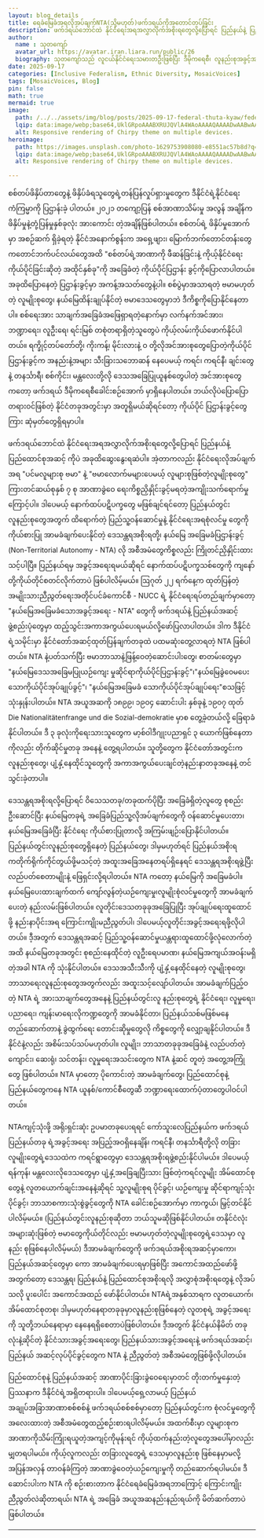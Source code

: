 ```yaml
---
layout: blog_details
title: ရေခံမြေခံအရလိုအပ်ချက်NTA(သို့မဟုတ်)ဖက်ဒရယ်ကိုအတောင်တပ်ခြင်း
description: ဖက်ဒရယ်ဘောင်‌ထဲ နိုင်ငံရေးအရအလွှာလိုက်အစိုးရတွေလို့ပြောရင် ပြည်နယ်နဲ့ ပြည်ထောင်စုအဆင့် ကိုပဲ အခုထိဆွေးနွေးရဆဲပါ။ အဲ့တာကလည်း နိုင်ငံရေးလိုအပ်ချက်အရ "ပင်မလူများစု ဗမာ" နဲ့ "ဗမာလောက်မများပေမယ့် လူများစုဖြစ်တဲ့လူမျိုးစုတွေ" ကြားတင်ဆယ်စုနှစ် ၇ စု အာဏာခွဲဝေ ရေးကိစ္စညှိနှိုင်းခွင့်မရတဲ့အကျိုးသက်ရောက်မှုကြောင့်ပါ။
author:
  name : သုတကျော်
  avatar_url: https://avatar.iran.liara.run/public/26
  biography: သုတကျော်သည် လူငယ်နိုင်ငံရေးသမားတဦးဖြစ်ပြီး ဒီမိုကရေစီ၊ လူနည်းစုအခွင့်အရေး၊ လူမှုပြုပြင်ပြောင်းလဲရေးဆိုင်ရာကိစ္စရပ်များနှင့်စပ်လျဉ်းသည်များလည်း ရေးသားလျက်ရှိသည်။၂၀၁၆ ခုနှစ်မှစတင်၍ ခွဲခြားမှု၊ မတရားမှုနှင့် ဖိနှိပ်မှုများကို ဆန့်ကျင်သည့် နိုင်ငံရေးလှုပ်ရှားမှုများတွင် တက်တက်ကြွကြွ ပါဝင်နေသည်။
date: 2025-09-17 
categories: [Inclusive Federalism, Ethnic Diversity, MosaicVoices]
tags: [MosaicVoices, Blog]
pin: false
math: true
mermaid: true
image:
  path: /../../assets/img/blog/posts/2025-09-17-federal-thuta-kyaw/federal_thuta_kyaw.jpeg
  lqip: data:image/webp;base64,UklGRpoAAABXRUJQVlA4WAoAAAAQAAAADwAABwAAQUxQSDIAAAARL0AmbZurmr57yyIiqE8oiG0bejIYEQTgqiDA9vqnsUSI6H+oAERp2HZ65qP/VIAWAFZQOCBCAAAA8AEAnQEqEAAIAAVAfCWkAALp8sF8rgRgAP7o9FDvMCkMde9PK7euH5M1m6VWoDXf2FkP3BqV0ZYbO6NA/VFIAAAA
  alt: Responsive rendering of Chirpy theme on multiple devices.
heroimage: 
  path: https://images.unsplash.com/photo-1629753908080-e8551ac57b8d?q=80&w=3500&auto=format&fit=crop&ixlib=rb-4.0.3&ixid=M3wxMjA3fDB8MHxwaG90by1wYWdlfHx8fGVufDB8fHx8fA%3D%3D
  lqip: data:image/webp;base64,UklGRpoAAABXRUJQVlA4WAoAAAAQAAAADwAABwAAQUxQSDIAAAARL0AmbZurmr57yyIiqE8oiG0bejIYEQTgqiDA9vqnsUSI6H+oAERp2HZ65qP/VIAWAFZQOCBCAAAA8AEAnQEqEAAIAAVAfCWkAALp8sF8rgRgAP7o9FDvMCkMde9PK7euH5M1m6VWoDXf2FkP3BqV0ZYbO6NA/VFIAAAA
  alt: Responsive rendering of Chirpy theme on multiple devices.

---
```




စစ်တပ်ဖိနှိပ်တာတွေနဲ့ ဖိနှိပ်ခံရသူတွေရဲ့တန်ပြန်လှုပ်ရှားမှုတွေက ဒီနိုင်ငံရဲ့နိုင်ငံရေးကံကြမ္မာကို ပြဌာန်းခဲ့ ပါတယ်။ ၂၀၂၁ တကျော့ပြန် စစ်အာဏာသိမ်းမှု အလွန် အချိန်က ဖိနှိပ်မှုနဲ့တုံ့ပြန်မှုနှစ်ခုလုံး အားကောင်း တဲ့အချိန်ဖြစ်ပါတယ်။ စစ်တပ်ရဲ့ ဖိနှိပ်မှုအောက်မှာ အစဉ်ဆက် ရှိခဲ့ရတဲ့ နိုင်ငံအနောက်စွန်းက အရှေ့ဖျား၊ မြောက်‌‌ဘက်တောင်တန်းတွေကတောင်ဘက်ပင်လယ်တွေအထိ "စစ်တပ်ရဲ့အာဏာကို ဖီဆန်ခြင်းနဲ့ ကိုယ့်နိုင်ငံ‌ရေးကိုယ်ပိုင်ခြင်းဆိုတဲ့ အထိုင်နှစ်ခု"ကို အခြေခံတဲ့ ကိုယ်ပိုင်ပြဌာန်း ခွင့်ကိုပြောလာပါတယ်။ အခုထိပြောနေတဲ့ ပြဌာန်းခွင့်မှာ အကန့်အသတ်တွေနဲ့ပါ။ စစ်ပွဲမှာအသာရတဲ့ ဗမာမဟုတ်တဲ့ လူမျိုးစုတွေ၊ နယ်မြေထိန်းချုပ်နိုင်တဲ့ ဗမာဒေသတွေမှာဘဲ ဒီကိစ္စကိုပြောနိုင်နေတာပါ။ စစ်ရေးအား သာချက်အခြေခံအဖြေရှာရတဲ့နောက်မှာ လက်နက်အင်အား၊ ဘဏ္ဍာရေး၊ လူဦးရေ၊ ရင်းမြစ် တစုံတရာရှိတဲ့သူတွေပဲ ကိုယ့်လမ်းကိုယ်ဖောက်နိုင်ပါတယ်။ ရက္ခိုင့်တပ်တော်တို့၊ ကိုးကန့်၊ မိုင်းလားနဲ့ ဝ တို့လိုအင်အားစုတွေပြောတဲ့ကိုယ်ပိုင်ပြဌာန်းခွင့်က အနည်းနဲ့အများ သီးခြားသဘောဆန် နေပေမယ့် ကရင်၊ ကရင်နီ၊ ချင်းတွေနဲ့ တနင်္သာရီ၊ စစ်ကိုင်း၊ မန္တလေးတို့လို ဒေသအခြေပြုယူနစ်တွေပါတဲ့ အင်အားစုတွေကတော့ ဖက်ဒရယ် ဒီမိုကရေစီခေါင်းစဉ်အောက် မှာရှိနေပါတယ်။ ဘယ်လိုပဲပြောပြော တရားဝင်ဖြစ်တဲ့ နိုင်ငံတခုအတွင်းမှာ အတူရှိမယ်ဆိုရင်တော့ ကိုယ်ပိုင် ပြဌာန်းခွင့်တွေကြား ဆုံမှတ်တွေရှိရမှာပါ။ 



ဖက်ဒရယ်ဘောင်‌ထဲ နိုင်ငံရေးအရအလွှာလိုက်အစိုးရတွေလို့ပြောရင် ပြည်နယ်နဲ့ ပြည်ထောင်စုအဆင့် ကိုပဲ အခုထိဆွေးနွေးရဆဲပါ။ အဲ့တာကလည်း နိုင်ငံရေးလိုအပ်ချက်အရ "ပင်မလူများစု ဗမာ" နဲ့ "ဗမာလောက်မများပေမယ့် လူများစုဖြစ်တဲ့လူမျိုးစုတွေ" ကြားတင်ဆယ်စုနှစ် ၇ စု အာဏာခွဲဝေ ရေးကိစ္စညှိနှိုင်းခွင့်မရတဲ့အကျိုးသက်ရောက်မှုကြောင့်ပါ။ ဒါပေမယ့် နောက်ထပ်ပဋိပက္ခတွေ မဖြစ်ချင်ရင်တော့ ပြည်နယ်တွင်းလူနည်းစုတွေအတွက် ထိရောက်တဲ့ ပြည်သူ့ဝန်ဆောင်မှုနဲ့ နိုင်ငံရေးအရစုံလင်မှု တွေကို ကိုယ်စားပြု အာမခံချက်ပေးနိုင်တဲ့ ဒေသန္တရအစိုးရတို့၊ နယ်မြေ အခြေမခံပြဌာန်းခွင့် (Non-Territorial Autonomy - NTA) လို အစီအမံတွေကိစ္စလည်း ကြိုတင်ညှိနှိုင်းထားသင့်ပါပြီ။ ပြည်နယ်ရမှ အခွင့်အရေးရမယ်ဆိုရင် နောက်ထပ်ပဋိပက္ခသစ်တွေကို ကျနော်တို့ကိုယ်တိုင်စတင်လိုက်တာပဲ ဖြစ်ပါလိမ့်မယ်။ ဩဂုတ် ၂၂ ရက်နေ့က ထုတ်ပြန်တဲ့ အမျိုးသားညီညွတ်ရေးအတိုင်ပင်ခံကောင်စီ - NUCC ရဲ့ နိုင်ငံရေးရပ်တည်ချက်မှာတော့ "နယ်မြေအခြေမခံသောအခွင့်အရေး - NTA" တွေကို ဖက်ဒရယ်နဲ့ ပြည်နယ်အဆင့်ဖွဲ့စည်းပုံတွေမှာ ထည့်သွင်းအကာအကွယ်ပေးရမယ်လို့ဖော်ပြလာပါတယ်။ ဒါက ဒီနိုင်ငံရဲ့သမိုင်းမှာ နိုင်ငံတော်အဆင့်ထုတ်ပြန်ချက်တခုထဲ ပထမဆုံးတွေ့လာရတဲ့ NTA ဖြစ်ပါတယ်။ NTA နဲ့ပတ်သက်ပြီး ဗမာဘာသာနဲ့ဖြန့်ဝေတဲ့ဆောင်းပါးတွေ၊ စာတမ်းတွေမှာ "နယ်မြေ‌ဒေသအခြေမပြုယဉ်ကျေး မှုဆိုင်ရာကိုယ်ပိုင်ပြဌာန်းခွင့်"၊"နယ်မြေခွဲဝေမပေးသောကိုယ်ပိုင်အုပ်ချုပ်ခွင့်"၊ "နယ်မြေအခြေမခံ သောကိုယ်ပိုင်အုပ်ချုပ်ရေး"စသဖြင့် ‌သုံးနှုန်းပါတယ်။ NTA အယူအဆကို ၁၈၉၉၊ ၁၉၀၄ ဆောင်းပါး နှစ်ခုနဲ့ ၁၉၀၇ ထုတ် Die Nationalitätenfrange und die Sozial-demokratie မှာစ တွေ့ခဲ့တယ်လို့ ခြေရာခံနိုင်ပါတယ်။ ဒီ ၃ ခုလုံးကိုရေးသားသူတွေက မာ့စ်ဝါဒီဂျုးပညာရှင် ၃ ယောက်ဖြစ်နေတာကိုလည်း တိုက်ဆိုင်မှုတခု အနေနဲ့ တွေ့ရပါတယ်။ သူတို့တွေက နိုင်ငံတော်အတွင်းက လူနည်းစုတွေ၊ ပျံ့နှံ့နေထိုင်သူတွေကို အကာအကွယ်ပေးချင်တဲ့နည်းနာတခုအနေနဲ့ တင်သွင်းခဲ့တာပါ။  



ဒေသန္တရအစိုးရလို့ပြောရင် ဝိသေသတခု/တခုထက်ပိုပြီး အခြေခံရှိတဲ့လူတွေ စုစည်းဦးဆောင်ပြီး နယ်မြေတခုရဲ့ အခြေခံပြည်သူ့လိုအပ်ချက်တွေကို ဝန်ဆောင်မှုပေးတာ၊ နယ်မြေအခြေခံပြီး နိုင်ငံရေး ကိုယ်စားပြုတာလို့ အကြမ်းဖျဉ်းပြောနိုင်ပါတယ်။ ပြည်နယ်တွင်းလူနည်းစုတွေရှိနေတဲ့ ပြည်နယ်တွေ၊ ဒါမှမဟုတ်ရင် ပြည်နယ်အစိုးရကတိုက်ရိုက်ကိုင်တွယ်ဖို့မသင့်တဲ့ အထူးအခြေအနေတရပ်ရှိနေရင် ဒေသန္တရအစိုးရဖွဲ့ပြီး လည်ပတ်စေတာမျိုးနဲ့ ဖြေရှင်းလို့ရပါတယ်။ NTA ကတော့ နယ်မြေကို အခြေမခံပါ။ နယ်မြေပေးထားချက်ထက် ကျော်လွန်တဲ့ယဉ်ကျေးမှု၊လူမျိုးစုံလင်မှုတွေကို အာမခံချက်ပေးတဲ့ နည်းလမ်းဖြစ်ပါတယ်။ လူတိုင်းဒေသတခုခုအခြေပြုပြီး အုပ်ချုပ်ရေးထူထောင်ဖို့ နည်းနာပိုင်းအရ ကြောင်းကျိုးမညီညွတ်ပါ၊ ဒါပေမယ့်လူတိုင်းအခွင့်အရေးရဖို့လိုပါတယ်။ ဒီ့အတွက် ဒေသန္တရအဆင့် ပြည်သူ့ဝန်ဆောင်မှုယန္တရားထူထောင်ဖို့လုံလောက်တဲ့အထိ နယ်မြေတခုအတွင်း စုစည်းနေထိုင်တဲ့ လူဦးရေပမာဏ၊ နယ်မြေအကျယ်အဝန်းမရှိတဲ့အခါ NTA ကို သုံးနိုင်ပါတယ်။ ဒေသအသီးသီးကို ပျံ့နှံ့နေထိုင်နေတဲ့ လူမျိုးစုတွေ၊ ဘာသာရေးလူနည်းစုတွေအတွက်လည်း အထူးသင့်လျော်ပါတယ်။  အာမခံချက်ပြည့်ဝတဲ့ NTA ရဲ့ အားသာချက်တွေအနေနဲ့ ပြည်နယ်‌တွင်းလူ နည်းစုတွေရဲ့ နိုင်ငံရေး၊ လူမှုရေး၊ ပညာရေး၊ ကျန်းမာရေးလိုကဏ္ဍတွေကို အာမခံနိုင်တာ၊ ပြည်နယ်သစ်မဖြစ်မနေတည်ဆောက်တာနဲ့ ခွဲထွက်ရေး တောင်းဆိုမှုတွေလို ကိစ္စတွေကို လျှော့ချနိုင်ပါတယ်။ ဒီနိုင်ငံနဲ့လည်း အစိမ်းသပ်သပ်မဟုတ်ပါ။ လူမျိုး၊ ဘာသာတခုခုအခြေခံနဲ့ လည်ပတ်တဲ့ ကျောင်း၊ ဆေးရုံ၊ သင်တန်း၊ လူမှုရေးအသင်းတွေက NTA နဲ့ဆင် တူတဲ့ အတွေ့အကြုံတွေ ဖြစ်ပါတယ်။ NTA မှာတော့ ပိုကောင်းတဲ့ အာမခံချက်တွေ၊ ပြည်ထောင်စုနဲ့ ပြည်နယ်တွေကနေ NTA ယူနစ်/ကောင်စီတွေဆီ ဘဏ္ဍာရေးထောက်ပံ့တာတွေပါဝင်ပါတယ်။ 



NTAကျင့်သုံးဖို့ အရိုးရှင်းဆုံး ဥပမာတခုပေးရရင် ကော်သူးလေပြည်နယ်က ဖက်ဒရယ်ပြည်နယ်တခု ရဲ့အခွင့်အရေး အပြည့်အဝရှိနေချိန်၊ ကရင်နီ၊ တနင်္သာရီတို့လို တခြားလူမျိုးတွေရဲ့ဒေသထဲက ကရင်ရွာတွေမှာ ‌ဒေသန္တရအစိုးရဖွဲ့စည်းနိုင်ပါမယ်။ ဒါပေမယ့် ရန်ကုန်၊ မန္တလေးလိုဒေသတွေမှာ ပျံ့နှံ့အခြေချပြီးသား ဖြစ်တဲ့ကရင်လူမျိုး အိမ်ထောင်စုတွေနဲ့ လူတယောက်ချင်းအနေနဲ့ဆိုရင် ‌သူ့လူမျိုးစုရ ပိုင်ခွင့်၊ ယဉ်ကျေးမှု ဆိုင်ရာကျင့်သုံးပိုင်ခွင့်၊ ဘာသာစကားသုံးစွဲခွင့်တွေကို NTA ခေါင်းစဉ်အောက်မှာ ကာကွယ်၊ မြှင့်တင်နိုင်ပါလိမ့်မယ်။ (ပြည်နယ်တွင်းလူနည်းစုဆိုတာ ဘယ်သူမဆိုဖြစ်နိုင်ပါတယ်။ တနိုင်ငံလုံးအများဆုံးဖြစ်တဲ့ ဗမာ‌တွေကိုယ်တိုင်လည်း ဗမာမဟုတ်တဲ့လူမျိုးစုတွေရဲ့ဒေသမှာ လူနည်း စုဖြစ်နေပါလိမ့်မယ်) ဒီအာမခံချက်တွေကို ဖက်ဒရယ်အစိုးရအဆင့်မှာကော၊ ပြည်နယ်အဆင့်တွေမှာ ကော အာမခံချက်ပေးရမှာဖြစ်ပြီး အကောင်အထည်ဖော်ဖို့အတွက်‌တော့ ဒေသန္တရ၊ ပြည်နယ်နဲ့ ပြည်ထောင်စုအစိုးရလို အလွှာစုံအစိုးရတွေနဲ့ လိုအပ်သလို ပူးပေါင်း အကောင်အထည် ဖော်နိုင်ပါတယ်။ NTAရဲ့အနှစ်သာရက လူတယောက်၊ အိမ်ထောင်စုတစု၊ ဒါမှမဟုတ်နေရာတခုခုမှာလူနည်းစုဖြစ်နေတဲ့ လူတစုရဲ့ အခွင့်အရေးကို သူတို့ဘယ်နေရာမှာ နေနေရရှိစေတာပဲဖြစ်ပါတယ်။ ဒီ့အတွက် နိုင်ငံနယ်နိမိတ် တခုလုံးနဲ့ဆိုင်တဲ့ နိုင်ငံသားအခွင့်အရေးတွေ၊ ပြည်နယ်သားအခွင့်အရေးနဲ့ ဖက်ဒရယ်အဆင့်၊ ပြည်နယ် အဆင့်လုပ်ပိုင်ခွင့်တွေက NTA နဲ့ ညီညွတ်တဲ့ အစီအမံတွေဖြစ်ဖို့လိုပါတယ်။ 



ပြည်ထောင်စုနဲ့ ပြည်နယ်အဆင့် အာဏာပိုင်းခြားခွဲဝေရေးမှာတင် တိုးတက်မှုနှေးတဲ့ပြဿနာက ဒီနိုင်ငံရဲ့အရှိတရားပါ။ ဒါပေမယ့်ရှေ့လာမယ့် ပြည်နယ် အချုပ်အခြာအာဏာစစ်စစ်နဲ့ ဖက်ဒရယ်စစ်စစ်မှာတော့ ပြည်နယ်တွင်းက စုံလင်မှုတွေကိုအလေးထားတဲ့ အစီအမံတွေထည့်စဉ်းစားရပါလိမ့်မယ်။ အထက်စီးမှာ လူများစုက အာဏာကိုသိမ်းကြုံးရယူတဲ့အကျင့်ကိုမုန်းရင် ကိုယ့်ထက်နည်းတဲ့လူတွေအပေါ်မှာလည်း မျှတရပါမယ်။ ကိုယ့်လူကလည်း တခြားလူတွေရဲ့ ဒေသမှာလူနည်းစု ဖြစ်နေမှာမလို့ အပြန်အလှန် တာဝန်ခံကြတဲ့ အာဏာခွဲဝေတဲ့ယဉ်ကျေးမှုကို တည်ဆောက်ရပါမယ်။ ဒီဆောင်းပါးက NTA ကို စဉ်းစားတာက နိုင်ငံရေခံမြေခံအရဘာကြောင့် ကြောင်းကျိုးညီညွတ်လဲဆိုတာရယ်၊ NTA ရဲ့ အခြေခံ အယူအဆနည်းနည်းရယ်ကို မိတ်ဆက်တာပဲဖြစ်ပါတယ်။

---
